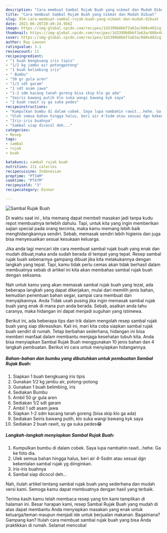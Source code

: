 ```yaml
---
description: "Cara membuat Sambal Rujak Buah yang nikmat dan Mudah Dibuat"
title: "Cara membuat Sambal Rujak Buah yang nikmat dan Mudah Dibuat"
slug: 934-cara-membuat-sambal-rujak-buah-yang-nikmat-dan-mudah-dibuat
date: 2021-06-26T20:49:24.956Z
image: https://img-global.cpcdn.com/recipes/1d3399b8bbf3a63a/680x482cq70/sambal-rujak-buah-foto-resep-utama.jpg
thumbnail: https://img-global.cpcdn.com/recipes/1d3399b8bbf3a63a/680x482cq70/sambal-rujak-buah-foto-resep-utama.jpg
cover: https://img-global.cpcdn.com/recipes/1d3399b8bbf3a63a/680x482cq70/sambal-rujak-buah-foto-resep-utama.jpg
author: Ray Lawson
ratingvalue: 3.1
reviewcount: 11
recipeingredient:
- "1 buah bengkuang iris tipis"
- "1/2 kg jambu air potongpotong"
- "1 buah belimbing iris"
- " Bumbu"
- "50 gr gula aren"
- "1/2 sdt garam"
- "1 sdt asam jawa"
- "1-2 sdm kacang tanah goreng bisa skip klo ga ada"
- "Seiris bawang putih klo suka wangi bawang kyk saya"
- "2 buah rawit sy ga suka pedes"
recipeinstructions:
- "Kumpulkan bumbu di dalam cobek. Saya lupa nambahin rawit...hehe. Ga ke foto dia."
- "Ulek semua bahan hingga halus, beri air 4-5sdm atau sesuai dgn kekentalan sambal rujak yg diinginkan."
- "Iris-iris buahnya"
- "Sambal siap dicocol deh..."
categories:
- Resep
tags:
- sambal
- rujak
- buah

katakunci: sambal rujak buah 
nutrition: 211 calories
recipecuisine: Indonesian
preptime: "PT34M"
cooktime: "PT47M"
recipeyield: "3"
recipecategory: Dinner

---
```



![Sambal Rujak Buah](https://img-global.cpcdn.com/recipes/1d3399b8bbf3a63a/680x482cq70/sambal-rujak-buah-foto-resep-utama.jpg)

Di waktu  saat ini , kita memang dapat membeli masakan jadi tanpa kudu repot membuatnya terlebih dahulu. Tapi, untuk kita yang ingin memberikan sajian special pada orang tercinta, maka kamu memang lebih baik menghidangkannya sendiri. Sebab, memasak sendiri lebih higienis dan juga bisa menyesuaikan sesuai kesukaan keluarga.

Jika anda lagi mencari ide cara membuat sambal rujak buah yang enak dan mudah dibuat,maka anda sudah berada di tempat yang tepat. Resep sambal rujak buah  sebenarnya gampang dibuat jika kita melakukannya dengan langkah yang tepat. Tapi, kamu tidak perlu cemas akan tidak berhasil dalam membuatnya 
sebab di artikel ini kita akan membahas sambal rujak buah dengan seksama.  



Nah untuk kamu yang akan memasak sambal rujak buah yang lezat, ada beberapa langkah yang dapat dikerjakan, mulai dari memilih jenis bahan, kemudian penentuan bahan segar, sampai cara membuat dan menyajikannya. Anda Tidak usah pusing jika ingin memasak sambal rujak buah yang enak di mana pun anda berada. Sebab, asalkan anda  tahu caranya, maka hidangan ini dapat menjadi suguhan yang istimewa.

Berikut ini, ada beberapa tips dan trik dalam mengolah resep sambal rujak buah yang siap dikreasikan. Kali ini, mari kita coba siapkan sambal rujak buah sendiri di rumah. Tetap berbahan sederhana, hidangan ini bisa memberi manfaat dalam membantu menjaga kesehatan tubuh kita. Anda bisa menyiapkan Sambal Rujak Buah menggunakan 10 jenis bahan dan 4 langkah pembuatan. Berikut ini cara untuk menyiapkan hidangannya.

<!--inarticleads1-->

##### Bahan-bahan dan bumbu yang dibutuhkan untuk pembuatan Sambal Rujak Buah:

1. Siapkan 1 buah bengkuang iris tipis
1. Gunakan 1/2 kg jambu air, potong-potong
1. Gunakan 1 buah belimbing, iris
1. Sediakan  Bumbu
1. Ambil 50 gr gula aren
1. Sediakan 1/2 sdt garam
1. Ambil 1 sdt asam jawa
1. Siapkan 1-2 sdm kacang tanah goreng (bisa skip klo ga ada)
1. Sediakan Seiris bawang putih, klo suka wangi bawang kyk saya
1. Sediakan 2 buah rawit, sy ga suka pedes😂




<!--inarticleads2-->

##### Langkah-langkah menyiapkan Sambal Rujak Buah:

1. Kumpulkan bumbu di dalam cobek. Saya lupa nambahin rawit...hehe. Ga ke foto dia.
1. Ulek semua bahan hingga halus, beri air 4-5sdm atau sesuai dgn kekentalan sambal rujak yg diinginkan.
1. Iris-iris buahnya
1. Sambal siap dicocol deh...




Nah, itulah artikel tentang  sambal rujak buah  yang sederhana dan mudah versi kami. Semoga kamu dapat membuatnya dengan hasil yang terbaik. 

Terima kasih kamu telah membaca resep yang tim kami tampilkan di halaman ini. Besar harapan kami, resep  Sambal Rujak Buah yang mudah di atas dapat membantu Anda menyiapkan masakan yang enak untuk keluarga/teman maupun menjadi ide untuk berjualan makanan. Bagaimana? Gampang kan? Itulah cara membuat sambal rujak buah yang bisa Anda praktikkan di rumah. Selamat mencoba!

